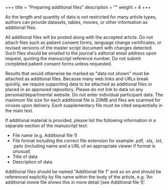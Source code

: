 +++
title = "Preparing additional files"
description = ""
weight = 4
+++

As the length and quantity of data is not restricted for many article types, authors can provide datasets, tables, movies, or other information as additional files.

All additional files will be posted along with the accepted article. Do not attach files such as patient consent forms, language change certificates, or revised versions of the master script document with changes detected. Such files should be emailed to the journal's editorial email address upon request, quoting the manuscript reference number. Do not submit completed patient consent forms unless requested.

Results that would otherwise be marked as "data not shown" must be attached as additional files. Because many web links and URLs break quickly, we require supporting data to be attached as additional files or placed in an approved repository. Please do not link to data on any personal/departmental website. Do not enter individual participant data. The maximum file size for each additional file is 20MB and files are scanned for viruses upon delivery. Each supplementary file must be cited sequentially in the main text.

If additional material is provided, please list the following information in a separate section of the manuscript text:

- File name (e.g. Additional file 1)
- File format including the correct file extension for example .pdf, .xls, .txt, .pptx (including name and a URL of an appropriate viewer if format is unusual)
- Title of data
- Description of data

Additional files should be named "Additional file 1" and so on and should be referenced explicitly by file name within the body of the article, e.g. 'An additional movie file shows this in more detail [see Additional file 1]'.
